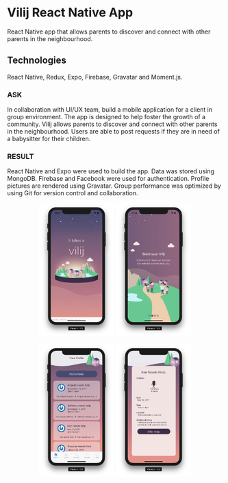 # Vilij React Native App 

React Native app that allows parents to discover and connect with other parents in the neighbourhood.

## Technologies

React Native, Redux, Expo, Firebase, Gravatar and Moment.js.


<h3>ASK</h3>
<p> In collaboration with UI/UX team, build a mobile application for a client in group environment.  The app is designed to help foster the growth of a community.  Vilij allows parents to discover and connect with other parents in the neighbourhood.  Users are able to post requests if they are in need of a babysitter for their children.  </p>

<h3>RESULT</h3> 
<p>React Native and Expo were used to build the app.  Data was stored using MongoDB. Firebase and Facebook were used for authentication. Profile pictures are rendered using Gravatar. Group performance was optimized by using Git for version control and collaboration.</p>

<p align="middle">
<img src="./screenshots/splash-01.png" alt="Initial splash screen" width="35%">
<img src="./screenshots/splash-02.png" alt="Onboarding splash screen 2" width="35%">
</p>
<p align="middle">
<img src="./screenshots/home.png" alt="Home tab" width="35%">
<img src="./screenshots/need-details.png" alt="Detail need screen" width="35%">
</p>
